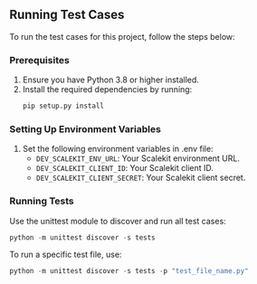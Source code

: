 ## Running Test Cases

To run the test cases for this project, follow the steps below:

### Prerequisites
1. Ensure you have Python 3.8 or higher installed.
2. Install the required dependencies by running:
   ```sh
   pip setup.py install
   ```

### Setting Up Environment Variables
1. Set the following environment variables in .env file:
   - `DEV_SCALEKIT_ENV_URL`: Your Scalekit environment URL.
   - `DEV_SCALEKIT_CLIENT_ID`: Your Scalekit client ID.
   - `DEV_SCALEKIT_CLIENT_SECRET`: Your Scalekit client secret.


### Running Tests
Use the unittest module to discover and run all test cases:  
```py
python -m unittest discover -s tests
```
To run a specific test file, use:  
```py
python -m unittest discover -s tests -p "test_file_name.py"
```
